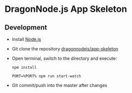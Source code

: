 # DragonNode.js App Skeleton

## Development
- Install [Node.js](http://nodejs.org/)
- Git clone the repository [dragonnodejs/app-skeleton](https://github.com/dragonnodejs/app-skeleton.git)
- Open terminal, switch to the directory and execute:

    ```npm install```

    ```PORT=%PORT% npm run start-watch```

- Git commit/push into the master after changes
